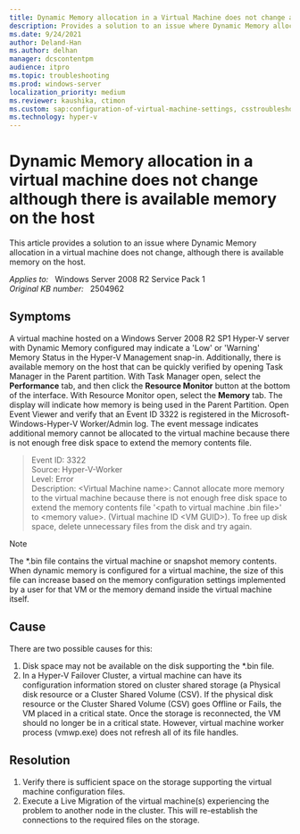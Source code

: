 ```yaml
---
title: Dynamic Memory allocation in a Virtual Machine does not change although there is available memory on the host
description: Provides a solution to an issue where Dynamic Memory allocation in a virtual machine does not change
ms.date: 9/24/2021
author: Deland-Han
ms.author: delhan
manager: dcscontentpm
audience: itpro
ms.topic: troubleshooting
ms.prod: windows-server
localization_priority: medium
ms.reviewer: kaushika, ctimon
ms.custom: sap:configuration-of-virtual-machine-settings, csstroubleshoot
ms.technology: hyper-v
---
```

# Dynamic Memory allocation in a virtual machine does not change although there is available memory on the host

This article provides a solution to an issue where Dynamic Memory allocation in a virtual machine does not change, although there is available memory on the host.

_Applies to:_ &nbsp; Windows Server 2008 R2 Service Pack 1  
_Original KB number:_ &nbsp; 2504962

## Symptoms

A virtual machine hosted on a Windows Server 2008 R2 SP1 Hyper-V server with Dynamic Memory configured may indicate a 'Low' or 'Warning' Memory Status in the Hyper-V Management snap-in. Additionally, there is available memory on the host that can be quickly verified by opening Task Manager in the Parent partition. With Task Manager open, select the **Performance** tab, and then click the **Resource Monitor** button at the bottom of the interface. With Resource Monitor open, select the **Memory** tab. The display will indicate how memory is being used in the Parent Partition. Open Event Viewer and verify that an Event ID 3322 is registered in the Microsoft-Windows-Hyper-V Worker/Admin log. The event message indicates additional memory cannot be allocated to the virtual machine because there is not enough free disk space to extend the memory contents file.

> Event ID: 3322  
 Source: Hyper-V-Worker  
 Level: Error  
 Description: \<Virtual Machine name>: Cannot allocate more memory to the virtual machine because there is not enough free disk space to extend the memory contents file '\<path to virtual machine .bin file>' to \<memory value>. (Virtual machine ID \<VM GUID>). To free up disk space, delete unnecessary files from the disk and try again.  

> [!Note]
> The *.bin file contains the virtual machine or snapshot memory contents. When dynamic memory is configured for a virtual machine, the size of this file can increase based on the memory configuration settings implemented by a user for that VM or the memory demand inside the virtual machine itself.

## Cause

There are two possible causes for this:

1. Disk space may not be available on the disk supporting the *.bin file.
2. In a Hyper-V Failover Cluster, a virtual machine can have its configuration information stored on cluster shared storage (a Physical disk resource or a Cluster Shared Volume (CSV). If the physical disk resource or the Cluster Shared Volume (CSV) goes Offline or Fails, the VM placed in a critical state. Once the storage is reconnected, the VM should no longer be in a critical state. However, virtual machine worker process (vmwp.exe) does not refresh all of its file handles.

## Resolution

1. Verify there is sufficient space on the storage supporting the virtual machine configuration files.
2. Execute a Live Migration of the virtual machine(s) experiencing the problem to another node in the cluster. This will re-establish the connections to the required files on the storage.
